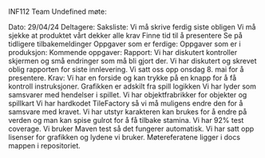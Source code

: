 INF112 Team Undefined møte:

Dato: 29/04/24 Deltagere: 
Saksliste: 
	Vi må skrive ferdig siste obligen
	Vi må sjekke at produktet vårt dekker alle krav
	Finne tid til å presentere
	Se på tidligere tilbakemeldinger
Oppgaver som er ferdige:
Oppgaver som er i produksjon:
Kommende oppgaver:
Rapport:
Vi har diskutert kontroller skjermen og små endringer som må bli gjort der.
Vi har diskutert og skrevet oblig rapporten for siste innlevering.
Vi satt oss opp onsdag 8. mai for å presentere.
Krav:
	Vi har en forside og kan trykke på en knapp for å få kontroll instruksjoner.
	Grafikken er adskilt fra spill logikken
	Vi har lyder som samsvarer med hendelser i spillet.
	Vi har objektfrabrikker for objekter og spillkart
	Vi har hardkodet TileFactory så vi må muligens endre den for å samsvare med kravet.
	Vi har utstyr karakteren kan brukes for å endre på verden og man kan spise gulrot for å få tilbake stamina.
Vi har 92% test coverage.
Vi bruker Maven test så det fungerer automatisk. 
Vi har satt opp lisenser for grafikken og lydene vi bruker.
Møtereferatene ligger i docs mappen i repositoriet.


